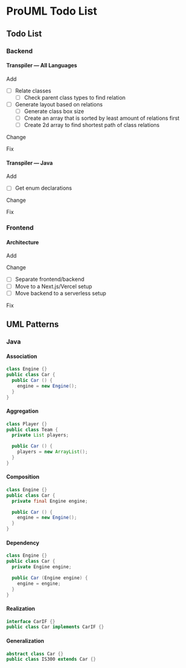 # ProUML Todo List

## Todo List

### Backend

#### Transpiler — All Languages

Add

- [ ] Relate classes
  - [ ] Check parent class types to find relation
- [ ] Generate layout based on relations
  - [ ] Generate class box size
  - [ ] Create an array that is sorted by least amount of relations first
  - [ ] Create 2d array to find shortest path of class relations

Change

Fix

#### Transpiler — Java

Add

- [ ] Get enum declarations

Change

Fix

### Frontend

#### Architecture

Add

Change

- [ ] Separate frontend/backend
- [ ] Move to a Next.js/Vercel setup
- [ ] Move backend to a serverless setup

Fix

## UML Patterns

### Java

#### Association

```java
class Engine {}
public class Car {
  public Car () {
    engine = new Engine();
  }
}
```

#### Aggregation

```java
class Player {}
public class Team {
  private List players;

  public Car () {
    players = new ArrayList();
  }
}
```

#### Composition

```java
class Engine {}
public class Car {
  private final Engine engine;

  public Car () {
    engine = new Engine();
  }
}
```

#### Dependency

```java
class Engine {}
public class Car {
  private Engine engine;

  public Car (Engine engine) {
    engine = engine;
  }
}
```

#### Realization

```java
interface CarIF {}
public class Car implements CarIF {}
```

#### Generalization

```java
abstract class Car {}
public class IS300 extends Car {}
```
